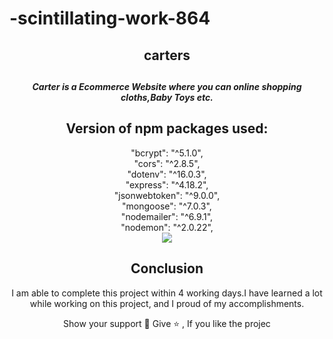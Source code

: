 # -scintillating-work-864


<div align="center">
<h2>carters<h2>
<h5>Carter is a Ecommerce Website where you can online shopping cloths,Baby Toys etc.</h5>

  <h2>Version of npm packages used:</h2>
  "bcrypt": "^5.1.0",
  <br>
    "cors": "^2.8.5",
  <br>
    "dotenv": "^16.0.3",
  <br>
    "express": "^4.18.2",
  <br>
    "jsonwebtoken": "^9.0.0",
  <br>
    "mongoose": "^7.0.3",  
  <br>
    "nodemailer": "^6.9.1",
  <br>
    "nodemon": "^2.0.22",
  <br>
 
   <img src="https://i.imgur.com/1X1nUSW.png">

## Conclusion
 I am able to complete this project within 4 working days.I have learned a lot while working on this project, and I proud of my accomplishments.

Show your support 🙌
Give ⭐ , If you like the projec
